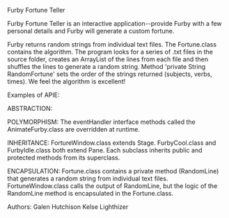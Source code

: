 Furby Fortune Teller

Furby Fortune Teller is an interactive application--provide Furby with a few personal details and Furby will generate a custom fortune. 

Furby returns random strings from individual text files. The Fortune.class contains the algorithm. The program looks for a series of .txt files in the source folder, creates an ArrayList of the lines from each file and then shuffles the lines to generate a random string. Method 'private String RandomFortune' sets the order of the strings returned (subjects, verbs, times). We feel the algorithm is excellent! 

Examples of APIE:

ABSTRACTION:

POLYMORPHISM: The eventHandler interface methods called the AnimateFurby.class are overridden at runtime.

INHERITANCE: FortureWindow.class extends Stage. FurbyCool.class and FurbyIdle.class both extend Pane. Each subclass inherits public and protected methods from its superclass.

ENCAPSULATION: Fortune.class contains a private method (RandomLine) that generates a random string from individual text files. FortuneWindow.class calls the output of RandomLine, but the logic of the RandomLine method is encapsulated in the Fortune.class.

Authors: 
Galen Hutchison
Kelse Lighthizer

